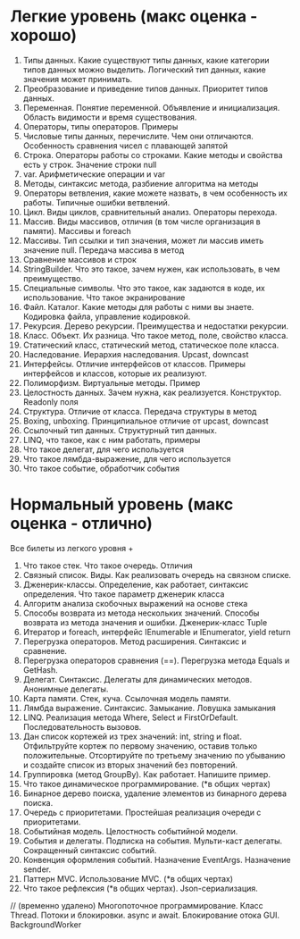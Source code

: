 # Легкие уровень (макс оценка - хорошо)
1. Типы данных. Какие существуют типы данных, какие категории типов данных можно выделить. Логический тип данных, какие значения может принимать.
1. Преобразование и приведение типов данных. Приоритет типов данных.
1. Переменная. Понятие переменной. Объявление и инициализация. Область видимости и время существования.
1. Операторы, типы операторов. Примеры
1. Числовые типы данных, перечислите. Чем они отличаются.  Особенность сравнения чисел с плавающей запятой
1. Строка. Операторы работы со строками. Какие методы и свойства есть у строк. Значение строки null
1. var. Арифметические операции и var
1. Методы, синтаксис метода, разбиение алгоритма на методы
1. Операторы ветвления, какие можете назвать, в чем особенность их работы. Типичные ошибки ветвлений.
1. Цикл. Виды циклов, сравнительный анализ. Операторы перехода.
1. Массив. Виды массивов, отличия (в том числе организация в памяти). Массивы и foreach
1. Массивы. Тип ссылки и тип значения, может ли массив иметь значение null. Передача массива в метод
1. Сравнение массивов и строк
1. StringBuilder. Что это такое, зачем нужен, как использовать, в чем преимущество.
1. Специальные символы. Что это такое, как задаются в коде, их использование. Что такое экранирование
1. Файл. Каталог. Какие методы для работы с ними вы знаете. Кодировка файла, управление кодировкой.
1. Рекурсия. Дерево рекурсии. Преимущества и недостатки рекурсии.
1. Класс. Объект. Их разница. Что такое метод, поле, свойство класса.
1. Статический класс, статический метод, статическое поле класса.
1. Наследование. Иерархия наследования. Upcast, downcast
1. Интерфейсы. Отличие интерфейсов от классов. Примеры интерфейсов и классов, которые их реализуют.
1. Полиморфизм. Виртуальные методы. Пример
1. Целостность данных. Зачем нужна, как реализуется. Конструктор. Readonly поля
1. Структура. Отличие от класса. Передача структуры в метод
1. Boxing, unboxing. Принципиальное отличие от upcast, downcast
1. Ссылочный тип данных. Структурный тип данных.
1. LINQ, что такое, как с ним работать, примеры
1. Что такое делегат, для чего используется
1. Что такое лямбда-выражение, для чего используется
1. Что такое событие, обработчик события

# Нормальный уровень (макс оценка - отлично)
Все билеты из легкого уровня + 
1. Что такое стек. Что такое очередь. Отличия
1. Связный список. Виды. Как реализовать очередь на связном списке.
1. Дженерик-классы. Определение, как работает, синтаксис определения. Что такое параметр дженерик класса
1. Алгоритм анализа скобочных выражений на основе стека
1. Способы возврата из метода нескольких значений. Способы возврата из метода значения и ошибки. Дженерик-класс Tuple
1. Итератор и foreach, интерфейс IEnumerable и IEnumerator, yield return
1. Перегрузка операторов. Метод расширения. Синтаксис и сравнение.
1. Перегрузка операторов сравнения (==). Перегрузка метода Equals и GetHash.
1. Делегат. Синтаксис. Делегаты для динамических методов. Анонимные делегаты.
1. Карта памяти. Стек, куча. Ссылочная модель памяти.
1. Лямбда выражение. Синтаксис. Замыкание. Ловушка замыкания
1. LINQ. Реализация метода Where, Select и FirstOrDefault. Последовательность вызовов.
1. Дан список кортежей из трех значений: int, string и float. Отфильтруйте кортеж по первому значению, оставив только положительные. Отсортируйте по третьему значению по убыванию и создайте список из вторых значений без повторений.
1. Группировка (метод GroupBy). Как работает. Напишите пример.
1. Что такое динамическое программирование. (*в общих чертах)
1. Бинарное дерево поиска, удаление элементов из бинарного дерева поиска.
1. Очередь с приоритетами. Простейшая реализация очереди с приоритетами.
1. Событийная модель. Целостность событийной модели. 
1. События и делегаты. Подписка на события. Мульти-каст делегаты. Сокращенный синтаксис событий. 
1. Конвенция оформления событий. Назначение EventArgs. Назначение sender.
1. Паттерн MVC. Использование MVC. (*в общих чертах)
1. Что такое рефлексия (*в общих чертах). Json-сериализация. 

// (временно удалено) Многопоточное программирование. Класс Thread. Потоки и блокировки. async и await. Блокирование отока GUI. BackgroundWorker
